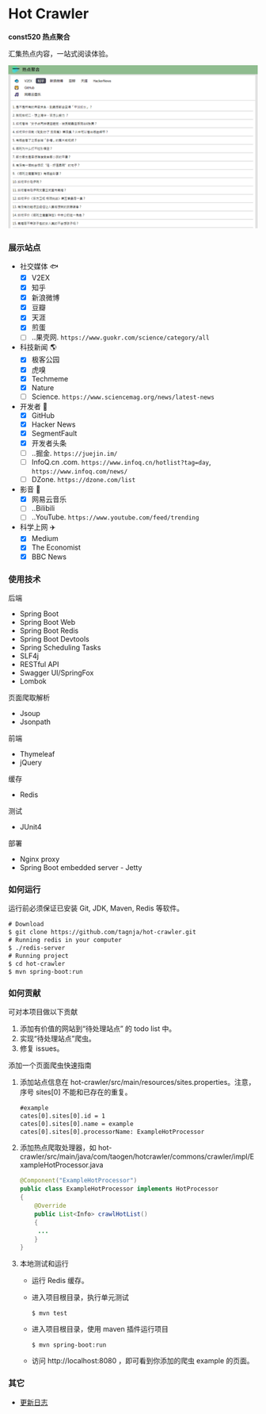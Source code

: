# Hot Crawler

**const520 热点聚合**

汇集热点内容，一站式阅读体验。

![网站首页图](home-page.png)

### 展示站点

- 社交媒体 🐟
  - [x] V2EX
  - [x] 知乎
  - [x] 新浪微博
  - [x] 豆瓣
  - [x] 天涯
  - [x] 煎蛋
  - [ ] ..果壳网. `https://www.guokr.com/science/category/all`
- 科技新闻 🌎
  - [x] 极客公园
  - [x] 虎嗅
  - [x] Techmeme
  - [x] Nature
  - [ ] Science. `https://www.sciencemag.org/news/latest-news`
- 开发者 🦁
  - [x] GitHub
  - [x] Hacker News
  - [x] SegmentFault
  - [x] 开发者头条
  - [ ] ..掘金. `https://juejin.im/`
  - [ ] InfoQ.cn .com. `https://www.infoq.cn/hotlist?tag=day`, `https://www.infoq.com/news/`
  - [ ] DZone. `https://dzone.com/list`
- 影音 🎵
  - [x] 网易云音乐
  - [ ] ..Bilibili
  - [ ] ..YouTube. `https://www.youtube.com/feed/trending`
- 科学上网 ✈️
  - [x] Medium
  - [x] The Economist
  - [x] BBC News

### 使用技术
后端

- Spring Boot
- Spring Boot Web
- Spring Boot Redis
- Spring Boot Devtools
- Spring Scheduling Tasks
- SLF4j
- RESTful API
- Swagger UI/SpringFox
- Lombok

页面爬取解析
- Jsoup
- Jsonpath

前端

- Thymeleaf
- jQuery

缓存
- Redis

测试
- JUnit4

部署

- Nginx proxy
- Spring Boot embedded server - Jetty

### 如何运行
运行前必须保证已安装 Git, JDK, Maven, Redis 等软件。

```shell
# Download
$ git clone https://github.com/tagnja/hot-crawler.git
# Running redis in your computer
$ ./redis-server
# Running project
$ cd hot-crawler
$ mvn spring-boot:run
```

### 如何贡献

可对本项目做以下贡献

1. 添加有价值的网站到“待处理站点” 的 todo list 中。
2. 实现“待处理站点”爬虫。
3. 修复 issues。

添加一个页面爬虫快速指南

1. 添加站点信息在 hot-crawler/src/main/resources/sites.properties。注意，序号 sites[0] 不能和已存在的重复。

   ```
   #example
   cates[0].sites[0].id = 1
   cates[0].sites[0].name = example
   cates[0].sites[0].processorName: ExampleHotProcessor
   ```
   
2. 添加热点爬取处理器，如 hot-crawler/src/main/java/com/taogen/hotcrawler/commons/crawler/impl/ExampleHotProcessor.java

   ```java
   @Component("ExampleHotProcessor")
   public class ExampleHotProcessor implements HotProcessor
   {
       @Override
       public List<Info> crawlHotList() 
       {
       	...
       }
   }
   ```

3. 本地测试和运行

   - 运行 Redis 缓存。

   - 进入项目根目录，执行单元测试

     ```
     $ mvn test
     ```

   - 进入项目根目录，使用 maven 插件运行项目

     ```
     $ mvn spring-boot:run
     ```

   - 访问 http://localhost:8080 ，即可看到你添加的爬虫 example 的页面。

### 其它

- [更新日志](update_log.md) 
